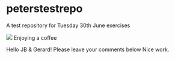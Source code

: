 # peterstestrepo
A test repository for Tuesday 30th June exercises

![](https://peterhanleynewbucket.s3-ap-southeast-2.amazonaws.com/peter.jpg)
Enjoying a coffee

Hello JB & Gerard! Please leave your comments below
Nice work.

